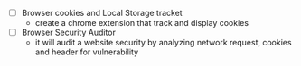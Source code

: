 - [ ] Browser cookies and Local Storage tracket
	- create a chrome extension that track and display cookies
- [ ] Browser Security Auditor
	- it will audit a website security by analyzing network request, cookies and header for vulnerability
	